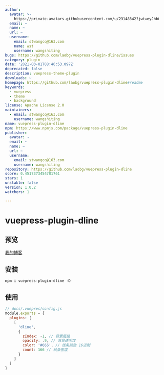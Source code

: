 ```yaml
---
author:
  avatar: >-
    https://private-avatars.githubusercontent.com/u/23148342?jwt=eyJhbGciOiJIUzI1NiIsInR5cCI6IkpXVCJ9.eyJpc3MiOiJnaXRodWIuY29tIiwiYXVkIjoicmF3LmdpdGh1YnVzZXJjb250ZW50LmNvbSIsImtleSI6ImtleTEiLCJleHAiOjE3MzQ2NzMzODAsIm5iZiI6MTczNDY3MjE4MCwicGF0aCI6Ii91LzIzMTQ4MzQyIn0.lWHmcE1nUZzgPpaDwUniLlLrm9zJdmH5H5JTeaeFLLo&v=4
  email: ~
  name: ~
  url: ~
  username:
    email: stwangcq@163.com
    name: wst
    username: wangshiting
bugs: https://github.com/laobg/vuepress-plugin-dline/issues
category: plugin
date: '2021-03-01T08:46:53.097Z'
deprecated: false
description: vuepress-theme-plugin
downloads: ~
homepage: https://github.com/laobg/vuepress-plugin-dline#readme
keywords:
  - vuepress
  - theme
  - background
license: Apache License 2.0
maintainers:
  - email: stwangcq@163.com
    username: wangshiting
name: vuepress-plugin-dline
npm: https://www.npmjs.com/package/vuepress-plugin-dline
publisher:
  avatar: ~
  email: ~
  name: ~
  url: ~
  username:
    email: stwangcq@163.com
    username: wangshiting
repository: https://github.com/laobg/vuepress-plugin-dline
score: 0.4517373454781761
stars: 1
unstable: false
version: 1.0.2
watchers: 1

---
```


# vuepress-plugin-dline
## 预览
[我的博客](https://www.wstee.com)
## 安装
``npm i vuepress-plugin-dline -D``
## 使用
```js
// docs/.vuepres/config.js
module.exports = {
  plugins: [
    [
      'dline',
      {
        zIndex: -1, // 背景层级
        opacity: .9, // 背景透明度
        color: '#666', // 线条颜色 16进制
        count: 166 // 线条密度
      }
    ]
  ]
}

```
